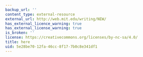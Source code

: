 ```yaml
---
backup_url: ''
content_type: external-resource
external_url: http://web.mit.edu/writing/NEW/
has_external_licence_warning: true
has_external_license_warning: true
is_broken: ''
license: https://creativecommons.org/licenses/by-nc-sa/4.0/
title: here
uid: 5e28be70-12fa-46cc-8f17-7b0c8e341df1
---
```


